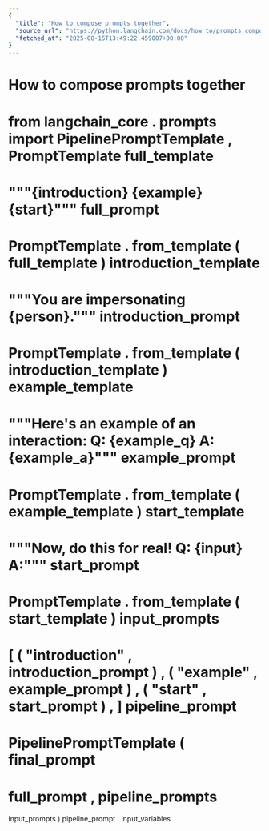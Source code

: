 ```yaml
---
{
  "title": "How to compose prompts together",
  "source_url": "https://python.langchain.com/docs/how_to/prompts_composition/",
  "fetched_at": "2025-08-15T13:49:22.459007+00:00"
}
---
```


# How to compose prompts together

from
langchain_core
.
prompts
import
PipelinePromptTemplate
,
PromptTemplate
full_template
=
"""{introduction}
{example}
{start}"""
full_prompt
=
PromptTemplate
.
from_template
(
full_template
)
introduction_template
=
"""You are impersonating {person}."""
introduction_prompt
=
PromptTemplate
.
from_template
(
introduction_template
)
example_template
=
"""Here's an example of an interaction:
Q: {example_q}
A: {example_a}"""
example_prompt
=
PromptTemplate
.
from_template
(
example_template
)
start_template
=
"""Now, do this for real!
Q: {input}
A:"""
start_prompt
=
PromptTemplate
.
from_template
(
start_template
)
input_prompts
=
[
(
"introduction"
,
introduction_prompt
)
,
(
"example"
,
example_prompt
)
,
(
"start"
,
start_prompt
)
,
]
pipeline_prompt
=
PipelinePromptTemplate
(
final_prompt
=
full_prompt
,
pipeline_prompts
=
input_prompts
)
pipeline_prompt
.
input_variables
